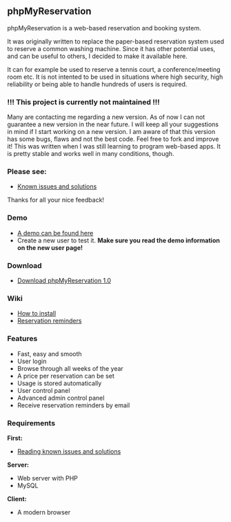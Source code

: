 ## phpMyReservation

phpMyReservation is a web-based reservation and booking system.

It was originally written to replace the paper-based reservation system used to reserve a common washing machine. Since it has other potential uses, and can be useful to others, I decided to make it available here.

It can for example be used to reserve a tennis court, a conference/meeting room etc. It is not intented to be used in situations where high security, high reliability or being able to handle hundreds of users is required.

### !!! This project is currently not maintained !!!

Many are contacting me regarding a new version. As of now I can not guarantee a new version in the near future. I will keep all your suggestions in mind if I start working on a new version. I am aware of that this version has some bugs, flaws and not the best code. Feel free to fork and improve it! This was written when I was still learning to program web-based apps. It is pretty stable and works well in many conditions, though.

### Please see:

* [Known issues and solutions](http://www.olejon.net/code/phpmyreservation/?issues)

Thanks for all your nice feedback!

### Demo

* [A demo can be found here](http://www.olejon.net/code/phpmyreservation/?demo)
* Create a new user to test it. **Make sure you read the demo information on the new user page!**

### Download

* [Download phpMyReservation 1.0](http://www.olejon.net/code/phpmyreservation/files/phpmyreservation-1.0.tar.bz2)

### Wiki

* [How to install](https://www.olejon.net/code/phpmyreservation/?install)
* [Reservation reminders](https://www.olejon.net/code/phpmyreservation/?reservation_reminders)

### Features

* Fast, easy and smooth
* User login
* Browse through all weeks of the year
* A price per reservation can be set
* Usage is stored automatically
* User control panel
* Advanced admin control panel
* Receive reservation reminders by email

### Requirements

**First:**

* [Reading known issues and solutions](http://www.olejon.net/code/phpmyreservation/?issues)

**Server:**

* Web server with PHP
* MySQL

**Client:**

* A modern browser

